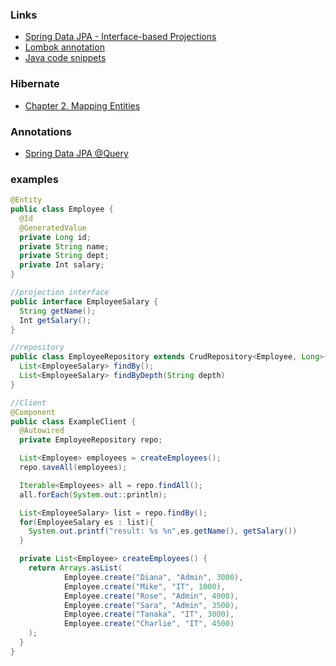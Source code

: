 ### Links
- [Spring Data JPA - Interface-based Projections](https://www.logicbig.com/tutorials/spring-framework/spring-data/interface-based-projections.html)
- [Lombok annotation](https://stormit.pl/lombok/#requiredargsconstructor)
- [Java code snippets](https://www.codota.com/code/java/classes/org.springframework.security.web.csrf.CookieCsrfTokenRepository)


### Hibernate
- [Chapter 2. Mapping Entities](https://docs.jboss.org/hibernate/annotations/3.5/reference/en/html/entity.html)


### Annotations
- [Spring Data JPA @Query](https://www.baeldung.com/spring-data-jpa-query)



















### examples
```java
@Entity
public class Employee {
  @Id
  @GeneratedValue
  private Long id;
  private String name;
  private String dept;
  private Int salary;
}

//projection interface
public interface EmployeeSalary {
  String getName();
  Int getSalary();
}

//repository
public class EmployeeRepository extends CrudRepository<Employee, Long>{
  List<EmployeeSalary> findBy();
  List<EmployeeSalary> findByDepth(String depth)
}

//Client
@Component
public class ExampleClient {
  @Autowired
  private EmployeeRepository repo;

  List<Employee> employees = createEmployees();
  repo.saveAll(employees);

  Iterable<Employees> all = repo.findAll();
  all.forEach(System.out::println);

  List<EmployeeSalary> list = repo.findBy();
  for(EmployeeSalary es : list){
    System.out.printf("result: %s %n",es.getName(), getSalary())
  }

  private List<Employee> createEmployees() {
    return Arrays.asList(
            Employee.create("Diana", "Admin", 3000),
            Employee.create("Mike", "IT", 1000),
            Employee.create("Rose", "Admin", 4000),
            Employee.create("Sara", "Admin", 3500),
            Employee.create("Tanaka", "IT", 3000),
            Employee.create("Charlie", "IT", 4500)
    );
  }
}
```